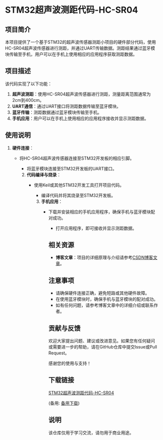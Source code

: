 # STM32超声波测距代码-HC-SR04

## 项目简介

本项目提供了一个基于STM32的超声波传感器测距小项目的硬件部分代码，使用HC-SR04超声波传感器进行测距，并通过UART传输数据。测距结果通过蓝牙模块传输至手机，用户可以在手机上使用相应的应用程序获取测距数据。

## 项目描述

该代码实现了以下功能：

1. **超声波测距**：使用HC-SR04超声波传感器进行测距，测量距离范围通常为2cm到400cm。
2. **UART通信**：通过UART接口将测距数据传输至蓝牙模块。
3. **蓝牙传输**：测距数据通过蓝牙模块传输至手机。
4. **手机应用**：用户可以在手机上使用相应的应用程序接收并显示测距数据。

## 使用说明

1. **硬件连接**：
   - 将HC-SR04超声波传感器连接至STM32开发板的相应引脚。
      - 将蓝牙模块连接至STM32开发板的UART接口。

      2. **代码编译与烧录**：
         - 使用Keil或其他STM32开发工具打开项目代码。
            - 编译代码并将其烧录至STM32开发板。

            3. **手机应用**：
               - 下载并安装相应的手机应用程序，确保手机与蓝牙模块配对成功。
                  - 打开应用程序，即可接收并显示测距数据。

                  ## 相关资源

                  - **博客文章**：项目的详细原理与介绍请参考[CSDN博客文章](https://blog.csdn.net/qq_36999901/article/details/87554277)。

                  ## 注意事项

                  - 请确保硬件连接正确，避免短路或其他硬件故障。
                  - 在使用蓝牙模块时，确保手机与蓝牙模块的配对成功。
                  - 如有任何问题，请参考博客文章中的详细介绍或联系作者。

                  ## 贡献与反馈

                  欢迎大家提出问题、建议或改进意见。如果您有任何疑问或需要进一步的帮助，请在GitHub仓库中提交Issue或Pull Request。

                  感谢您的使用与支持！

                  ## 下载链接
                  [STM32超声波测距代码-HC-SR04](https://pan.quark.cn/s/10e73b77bec3) 

                  (备用: [备用下载](https://pan.baidu.com/s/1fgwdnG8Fsco1THHmQv39Cw?pwd=1234))

                  ## 说明

                  该仓库仅用于学习交流，请勿用于商业用途。
